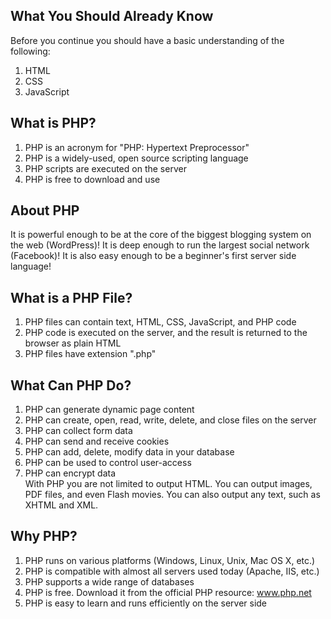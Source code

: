 What You Should Already Know
-------------------------------
Before you continue you should have a basic understanding of the following:
1. HTML
2. CSS
3. JavaScript

What is PHP?
---------------
1. PHP is an acronym for "PHP: Hypertext Preprocessor"
2. PHP is a widely-used, open source scripting language
3. PHP scripts are executed on the server
4. PHP is free to download and use

About PHP
----------
It is powerful enough to be at the core of the biggest blogging system on the web (WordPress)!
It is deep enough to run the largest social network (Facebook)!
It is also easy enough to be a beginner's first server side language!

What is a PHP File?
--------------------
1. PHP files can contain text, HTML, CSS, JavaScript, and PHP code
2. PHP code is executed on the server, and the result is returned to the browser as plain HTML
3. PHP files have extension ".php"

What Can PHP Do?
---------------------
1. PHP can generate dynamic page content
2. PHP can create, open, read, write, delete, and close files on the server
3. PHP can collect form data
4. PHP can send and receive cookies
5. PHP can add, delete, modify data in your database
6. PHP can be used to control user-access
7. PHP can encrypt data <br>
With PHP you are not limited to output HTML. You can output images, PDF files, and even Flash movies. You can also output any text, such as XHTML and XML.

Why PHP?
---------
1. PHP runs on various platforms (Windows, Linux, Unix, Mac OS X, etc.)
2. PHP is compatible with almost all servers used today (Apache, IIS, etc.)
3. PHP supports a wide range of databases
4. PHP is free. Download it from the official PHP resource: www.php.net
5. PHP is easy to learn and runs efficiently on the server side

